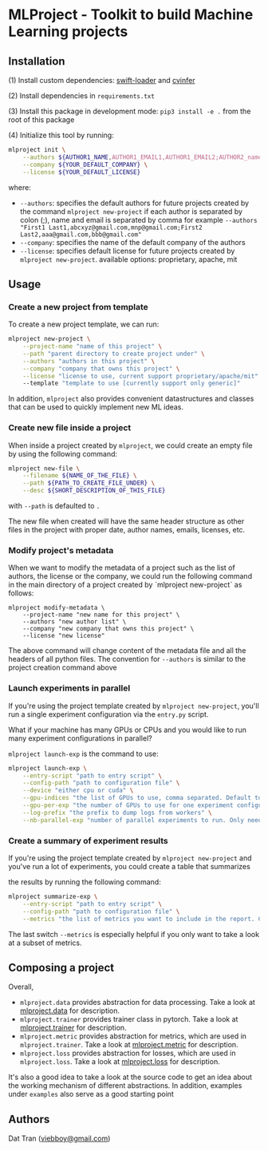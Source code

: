 # MLProject - Toolkit to build Machine Learning projects

## Installation 

(1) Install custom dependencies: [swift-loader](https://github.com/viebboy/swift-loader) and [cvinfer](https://github.com/viebboy/cvinfer)

(2) Install dependencies in `requirements.txt`

(3) Install this package in development mode: `pip3 install -e .` from the root of this package

(4) Initialize this tool by running:

```bash
mlproject init \
    --authors ${AUTHOR1_NAME,AUTHOR1_EMAIL1,AUTHOR1_EMAIL2;AUTHOR2_name,AUTHOR2_EMAIL..} \
    --company ${YOUR_DEFAULT_COMPANY} \
    --license ${YOUR_DEFAULT_LICENSE}
```

where:

- `--authors`: specifies the default authors for future projects created by the command `mlproject new-project`
               if each author is separated by colon (;), name and email is separated by comma
               for example `--authors "First1 Last1,abcxyz@gmail.com,mnp@gmail.com;First2 Last2,aaa@gmail.com,bbb@gmail.com"`
- `--company`: specifies the name of the default company of the authors
- `--license`: specifies default license for future projects created by `mlproject new-project`.
                available options: proprietary, apache, mit


## Usage

### Create a new project from template

To create a new project template, we can run:

```bash
mlproject new-project \
    --project-name "name of this project" \
    --path "parent directory to create project under" \
    --authors "authors in this project" \
    --company "company that owns this project" \
    --license "license to use, current support proprietary/apache/mit"
    --template "template to use [currently support only generic]"
```

In addition, `mlproject` also provides convenient datastructures and classes that can be used to quickly implement new ML ideas.


### Create new file inside a project

When inside a project created by `mlproject`, we could create an empty file by using the following command:

```bash
mlproject new-file \
    --filename ${NAME_OF_THE_FILE} \
    --path ${PATH_TO_CREATE_FILE_UNDER} \
    --desc ${SHORT_DESCRIPTION_OF_THIS_FILE}
```

with `--path` is defaulted to `.`

The new file when created will have the same header structure as other files in the project with proper date, author names, emails, licenses, etc.


### Modify project's metadata

When we want to modify the metadata of a project such as the list of authors, the license or the company, we could run the following command in the main directory of a project created by ˋmlproject new-projectˋ as follows:


```
mlproject modify-metadata \
    --project-name "new name for this project" \
    --authors "new author list" \
    --company "new company that owns this project" \
    --license "new license"

```

The above command will change content of the metadata file and all the headers of all python files. 
The convention for `--authors` is similar to the project creation command above


### Launch experiments in parallel

If you're using the project template created by `mlproject new-project`, you'll run a single experiment configuration via the `entry.py` script.

What if your machine has many GPUs or CPUs and you would like to run many experiment configurations in parallel? 

`mlproject launch-exp` is the command to use:


```bash
mlproject launch-exp \
    --entry-script "path to entry script" \
    --config-path "path to configuration file" \
    --device "either cpu or cuda" \
    --gpu-indices "the list of GPUs to use, comma separated. Default to all GPUs if device is cuda" \
    --gpu-per-exp "the number of GPUs to use for one experiment configuration" \
    --log-prefix "the prefix to dump logs from workers" \
    --nb-parallel-exp "number of parallel experiments to run. Only needed when device is cpu"

```


### Create a summary of experiment results

If you're using the project template created by `mlproject new-project` and you've run a lot of experiments, you could create a table that summarizes

the results by running the following command:

```bash
mlproject summarize-exp \
    --entry-script "path to entry script" \
    --config-path "path to configuration file" \
    --metrics "the list of metrics you want to include in the report. Comma separated"

```


The last switch `--metrics` is especially helpful if you only want to take a look at a subset of metrics.


## Composing a project

Overall,

- `mlproject.data` provides abstraction for data processing. Take a look at [mlproject.data](./docs/mlproject.data.md) for description.
- `mlproject.trainer` provides trainer class in pytorch. Take a look at [mlproject.trainer](./docs/mlproject.trainer.md) for description.
- `mlproject.metric` provides abstraction for metrics, which are used in `mlproject.trainer`. Take a look at [mlproject.metric](./docs/mlproject.metric.md) for description.
- `mlproject.loss` provides abstraction for losses, which are used in `mlproject.loss`. Take a look at [mlproject.loss](./docs/mlproject.loss.md) for description.

It's also a good idea to take a look at the source code to get an idea about the working mechanism of different abstractions.
In addition, examples under `examples` also serve as a good starting point

## Authors
Dat Tran (viebboy@gmail.com)
